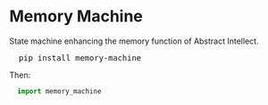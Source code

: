 # Memory Machine
State machine enhancing the memory function of Abstract Intellect.
<pre>
  pip install memory-machine
</pre>
Then:
```Python
  import memory_machine
```